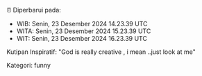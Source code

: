 ⏰ Diperbarui pada:
- WIB: Senin, 23 Desember 2024 14.23.39 UTC
- WITA: Senin, 23 Desember 2024 15.23.39 UTC
- WIT: Senin, 23 Desember 2024 16.23.39 UTC

Kutipan Inspiratif:
"God is really creative , i mean ..just look at me"


Kategori: funny

